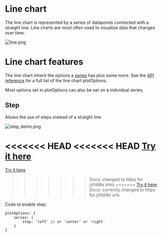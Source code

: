 Line chart
==========

The line chart is represented by a series of datapoints connected with a straight line. Line charts are most often used to visualize data that changes over time.

![line.png](line.png)

Line chart features
===================

The line chart inherit the options a [series](/docs/chart-concepts/series) has plus some more. See the [API reference](https://api.highcharts.com/highcharts/plotOptions.line) for a full list of the line chart plotOptions.

Most options set in plotOptions can also be set on a individual series.

Step
----

Allows the use of steps instead of a straight line.

![step_demo.png](step_demo.png)

<<<<<<< HEAD
<<<<<<< HEAD
[Try it here](https://jsfiddle.net/gh/get/jquery/1.7.1/highslide-software/highcharts.com/tree/master/samples/highcharts/plotoptions/line-step/)
=======
[Try it here](https://jsfiddlefiddle.net/gh/get/jquery/1.7.1/highslide-software/highcharts.com/tree/master/samples/highcharts/plotoptions/line-step/)
>>>>>>> Docs: changed to https for jsfiddle links
=======
[Try it here](https://jsfiddle.net/gh/get/jquery/1.7.1/highslide-software/highcharts.com/tree/master/samples/highcharts/plotoptions/line-step/)
>>>>>>> Docs: correctly changed to https for jsfiddle urls

Code to enable step:

    
    plotOptions: {
        series: {
            step: 'left' // or 'center' or 'right'
        }
    }